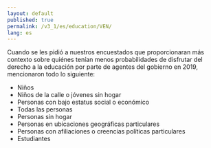 ```yaml
---
layout: default
published: true
permalink: /v3_1/es/education/VEN/
lang: es
---
```


Cuando se les pidió a nuestros encuestados que proporcionaran más contexto sobre quiénes tenían menos probabilidades de disfrutar del derecho a la educación por parte de agentes del gobierno en 2019, mencionaron todo lo siguiente:

-	Niños
-	Niños de la calle o jóvenes sin hogar
-	Personas con bajo estatus social o económico
-	Todas las personas
-	Personas sin hogar
-	Personas en ubicaciones geográficas particulares
-	Personas con afiliaciones o creencias políticas particulares
-	Estudiantes